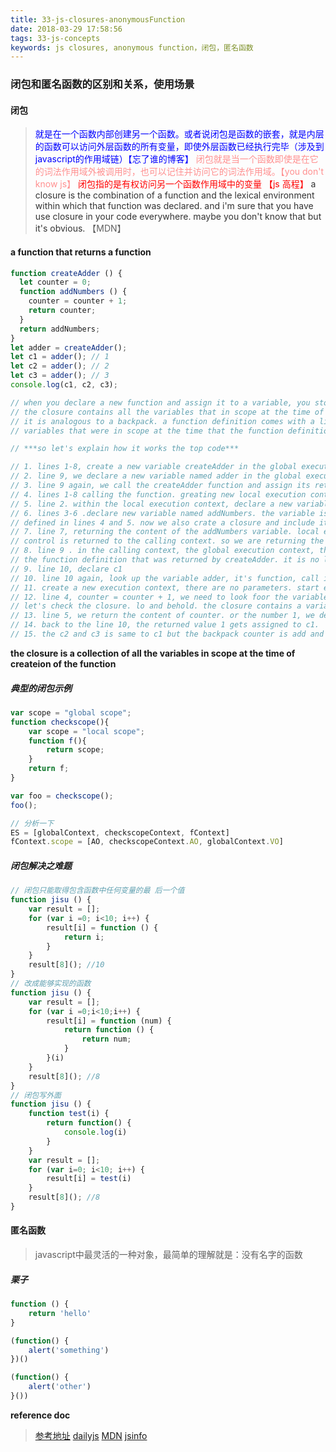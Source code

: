 ```yaml
---
title: 33-js-closures-anonymousFunction
date: 2018-03-29 17:58:56
tags: 33-js-concepts
keywords: js closures, anonymous function，闭包，匿名函数
---
```

### 闭包和匿名函数的区别和关系，使用场景

#### 闭包
> <font color="blue">就是在一个函数内部创建另一个函数。或者说闭包是函数的嵌套，就是内层的函数可以访问外层函数的所有变量，即使外层函数已经执行完毕（涉及到javascript的作用域链）【忘了谁的博客】</font>
> <font color="#ff9090">闭包就是当一个函数即使是在它的词法作用域外被调用时，也可以记住并访问它的词法作用域。【you don't know js】</font>
> <font color="red">闭包指的是有权访问另一个函数作用域中的变量 【js 高程】</font>
> <font color="#333">a closure is the combination of a function and the lexical environment within which that function was declared. and i'm sure that you have use closure in your code everywhere. maybe you don't know that but it's obvious. </font>【MDN】

#### a function that returns a function
```javascript
function createAdder () {
  let counter = 0;
  function addNumbers () {
    counter = counter + 1;
    return counter;
  }
  return addNumbers;
}
let adder = createAdder();
let c1 = adder(); // 1
let c2 = adder(); // 2
let c3 = adder(); // 3
console.log(c1, c2, c3);

// when you declare a new function and assign it to a variable, you store the function definition, as well as a closure.
// the closure contains all the variables that in scope at the time of creation of the function.
// it is analogous to a backpack. a function definition comes with a little backpack. and in its pack it stores all the 
// variables that were in scope at the time that the function definition was created.

// ***so let's explain how it works the top code***

// 1. lines 1-8, create a new variable createAdder in the global execution context and it gets assigned function definition. 
// 2. line 9, we declare a new variable named adder in the global execution context. 
// 3. line 9 again, we call the createAdder function and assign its returned value to the adder variable.
// 4. lines 1-8 calling the function. greating new local execution context.
// 5. line 2. within the local execution context, declare a new variable named counter . number 0 is assigned to counter.
// 6. lines 3-6 .declare new variable named addNumbers. the variable is declared in the local execution context. the content of the variable is yet another function definition. as
// defined in lines 4 and 5. now we also crate a closure and include it part of the function definition. the closure contains the variables that are in scope. in this case the variable counter
// 7. line 7, returning the content of the addNumbers variable. local execution context is deleted. addNumbers and counter no longer exist. 
// control is returned to the calling context. so we are returning the function definition and its closure.the backpack with the variables that were in scope when it was created.
// 8. line 9 . in the calling context, the global execution context, the value returned by createAdder is assigned to adder, the variable adder now contains a function definition(and closure). 
// the function definition that was returned by createAdder. it is no longer labeled addNumbers, but it is the same definition. within the global context, it is called adder.
// 9. line 10, declare c1
// 10. line 10 again, look up the variable adder, it's function, call it. it contains the function definition returned from earlier, as defined in line 4-5(and it also has a backpack with variables)
// 11. create a new execution context, there are no parameters. start execution the function
// 12. line 4, counter = counter + 1, we need to look foor the variable counter, before we look in the local or global execution context, let's look in our backpack.
// let's check the closure. lo and behold. the closure contains a variable named counter with a value of 1
// 13. line 5, we return the content of counter. or the number 1, we destory the local execution context
// 14. back to the line 10, the returned value 1 gets assigned to c1. 
// 15. the c2 and c3 is same to c1 but the backpack counter is add and store .so the c2 is 2 and the c3 is 3.
```
**the closure is a collection of all the variables in scope at the time of createion of the function**

##### 典型的闭包示例
```javascript
var scope = "global scope";
function checkscope(){
    var scope = "local scope";
    function f(){
        return scope;
    }
    return f;
}

var foo = checkscope();
foo();

// 分析一下
ES = [globalContext, checkscopeContext, fContext]
fContext.scope = [AO, checkscopeContext.AO, globalContext.VO]
```
##### 闭包解决之难题
```javascript
// 闭包只能取得包含函数中任何变量的最 后一个值
function jisu () {
    var result = [];
    for (var i =0; i<10; i++) {
        result[i] = function () {
            return i;
        }
    }
    result[8](); //10
}
// 改成能够实现的函数
function jisu () {
    var result = [];
    for (var i =0;i<10;i++) {
        result[i] = function (num) {
            return function () {
                return num;
            }
        }(i)
    }
    result[8](); //8
}
// 闭包写外面
function jisu () {
    function test(i) {
        return function() {
            console.log(i)
        }
    }
    var result = [];
    for (var i=0; i<10; i++) {
        result[i] = test(i)
    }
    result[8](); //8
}
```
#### 匿名函数
> javascript中最灵活的一种对象，最简单的理解就是：没有名字的函数

##### 栗子
```javascript
function () {
    return 'hello'
}

(function() {
    alert('something')
})()

(function() {
    alert('other')
}())
```
**reference doc**
> [参考地址](https://github.com/mqyqingfeng/Blog/issues/9)
> [dailyjs](https://medium.com/dailyjs/i-never-understood-javascript-closures-9663703368e8)
> [MDN](https://developer.mozilla.org/en-US/docs/Web/JavaScript/Closures)
> [jsinfo](https://zh.javascript.info/closure)
